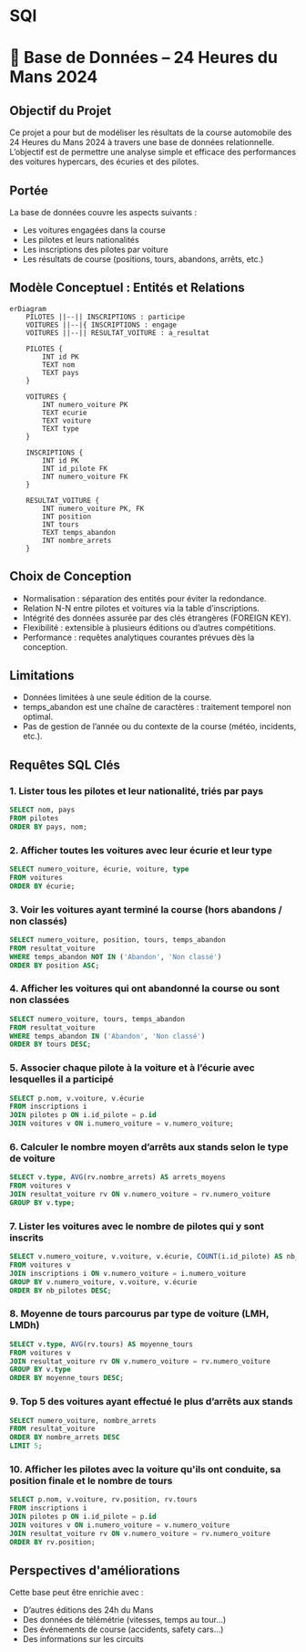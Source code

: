 # SQl

# 🏁 Base de Données – 24 Heures du Mans 2024

## Objectif du Projet

Ce projet a pour but de modéliser les résultats de la course automobile des 24 Heures du Mans 2024 à travers une base de données relationnelle. L’objectif est de permettre une analyse simple et efficace des performances des voitures hypercars, des écuries et des pilotes.

## Portée

La base de données couvre les aspects suivants :
- Les voitures engagées dans la course
- Les pilotes et leurs nationalités
- Les inscriptions des pilotes par voiture
- Les résultats de course (positions, tours, abandons, arrêts, etc.)

##  Modèle Conceptuel : Entités et Relations

```mermaid
erDiagram
    PILOTES ||--|| INSCRIPTIONS : participe
    VOITURES ||--|{ INSCRIPTIONS : engage
    VOITURES ||--|| RESULTAT_VOITURE : a_resultat

    PILOTES {
        INT id PK
        TEXT nom
        TEXT pays
    }

    VOITURES {
        INT numero_voiture PK
        TEXT ecurie
        TEXT voiture
        TEXT type
    }

    INSCRIPTIONS {
        INT id PK
        INT id_pilote FK
        INT numero_voiture FK
    }

    RESULTAT_VOITURE {
        INT numero_voiture PK, FK
        INT position
        INT tours
        TEXT temps_abandon
        INT nombre_arrets
    }

```
## Choix de Conception

- Normalisation : séparation des entités pour éviter la redondance.
- Relation N-N entre pilotes et voitures via la table d’inscriptions.
- Intégrité des données assurée par des clés étrangères (FOREIGN KEY).
- Flexibilité : extensible à plusieurs éditions ou d’autres compétitions.
- Performance : requêtes analytiques courantes prévues dès la conception.

## Limitations

- Données limitées à une seule édition de la course.
- temps_abandon est une chaîne de caractères : traitement temporel non optimal.
- Pas de gestion de l’année ou du contexte de la course (météo, incidents, etc.).

## Requêtes SQL Clés
### 1. Lister tous les pilotes et leur nationalité, triés par pays
```sql
SELECT nom, pays
FROM pilotes
ORDER BY pays, nom;
```
### 2. Afficher toutes les voitures avec leur écurie et leur type
```sql
SELECT numero_voiture, écurie, voiture, type
FROM voitures
ORDER BY écurie;
```
### 3. Voir les voitures ayant terminé la course (hors abandons / non classés)
```sql
SELECT numero_voiture, position, tours, temps_abandon
FROM resultat_voiture
WHERE temps_abandon NOT IN ('Abandon', 'Non classé')
ORDER BY position ASC;
```
### 4. Afficher les voitures qui ont abandonné la course ou sont non classées
```sql
SELECT numero_voiture, tours, temps_abandon
FROM resultat_voiture
WHERE temps_abandon IN ('Abandon', 'Non classé')
ORDER BY tours DESC;
```
### 5. Associer chaque pilote à la voiture et à l’écurie avec lesquelles il a participé
```sql
SELECT p.nom, v.voiture, v.écurie
FROM inscriptions i
JOIN pilotes p ON i.id_pilote = p.id
JOIN voitures v ON i.numero_voiture = v.numero_voiture;
```
### 6. Calculer le nombre moyen d’arrêts aux stands selon le type de voiture
```sql
SELECT v.type, AVG(rv.nombre_arrets) AS arrets_moyens
FROM voitures v
JOIN resultat_voiture rv ON v.numero_voiture = rv.numero_voiture
GROUP BY v.type;
```
### 7. Lister les voitures avec le nombre de pilotes qui y sont inscrits
```sql
SELECT v.numero_voiture, v.voiture, v.écurie, COUNT(i.id_pilote) AS nb_pilotes
FROM voitures v
JOIN inscriptions i ON v.numero_voiture = i.numero_voiture
GROUP BY v.numero_voiture, v.voiture, v.écurie
ORDER BY nb_pilotes DESC;
```
### 8. Moyenne de tours parcourus par type de voiture (LMH, LMDh)
```sql
SELECT v.type, AVG(rv.tours) AS moyenne_tours
FROM voitures v
JOIN resultat_voiture rv ON v.numero_voiture = rv.numero_voiture
GROUP BY v.type
ORDER BY moyenne_tours DESC;
```
### 9. Top 5 des voitures ayant effectué le plus d’arrêts aux stands
```sql
SELECT numero_voiture, nombre_arrets
FROM resultat_voiture
ORDER BY nombre_arrets DESC
LIMIT 5;
```
### 10. Afficher les pilotes avec la voiture qu'ils ont conduite, sa position finale et le nombre de tours
```sql
SELECT p.nom, v.voiture, rv.position, rv.tours
FROM inscriptions i
JOIN pilotes p ON i.id_pilote = p.id
JOIN voitures v ON i.numero_voiture = v.numero_voiture
JOIN resultat_voiture rv ON v.numero_voiture = rv.numero_voiture
ORDER BY rv.position;
```

## Perspectives d'améliorations

Cette base peut être enrichie avec :
- D’autres éditions des 24h du Mans
- Des données de télémétrie (vitesses, temps au tour…)
- Des événements de course (accidents, safety cars…)
- Des informations sur les circuits


